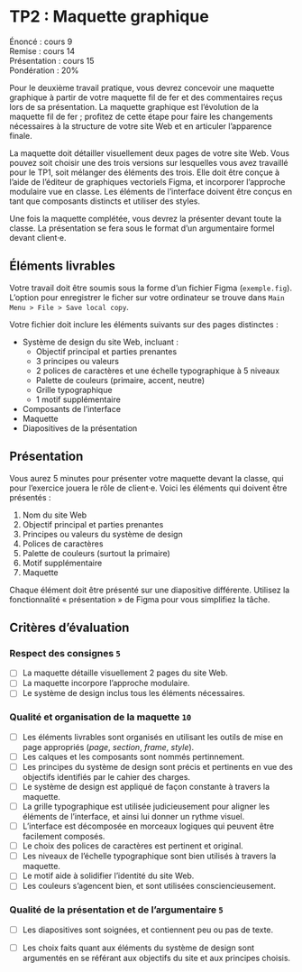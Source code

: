 # TP2 : Maquette graphique

Énoncé : cours 9 \
Remise : cours 14 \
Présentation : cours 15 \
Pondération : 20%


Pour le deuxième travail pratique, vous devrez concevoir une maquette graphique à partir de votre maquette fil de fer et des commentaires reçus lors de sa présentation. La maquette graphique est l’évolution de la maquette fil de fer ; profitez de cette étape pour faire les changements nécessaires à la structure de votre site Web et en articuler l’apparence finale.

La maquette doit détailler visuellement deux pages de votre site Web. Vous pouvez soit choisir une des trois versions sur lesquelles vous avez travaillé pour le TP1, soit mélanger des éléments des trois. Elle doit être conçue à l’aide de l’éditeur de graphiques vectoriels Figma, et incorporer l’approche modulaire vue en classe. Les éléments de l’interface doivent être conçus en tant que composants distincts et utiliser des styles.

Une fois la maquette complétée, vous devrez la présenter devant toute la classe. La présentation se fera sous le format d’un argumentaire formel devant client·e.

## Éléments livrables

Votre travail doit être soumis sous la forme d’un fichier Figma (`exemple.fig`). L’option pour enregistrer le ficher sur votre ordinateur se trouve dans `Main Menu > File > Save local copy`.

Votre fichier doit inclure les éléments suivants sur des pages distinctes : 

- Système de design du site Web, incluant :
    - Objectif principal et parties prenantes
    - 3 principes ou valeurs
    - 2 polices de caractères et une échelle typographique à 5 niveaux
    - Palette de couleurs (primaire, accent, neutre)
    - Grille typographique
    - 1 motif supplémentaire
- Composants de l’interface
- Maquette
- Diapositives de la présentation

## Présentation

Vous aurez 5 minutes pour présenter votre maquette devant la classe, qui pour l’exercice jouera le rôle de client·e. Voici les éléments qui doivent être présentés :

1. Nom du site Web
2. Objectif principal et parties prenantes
3. Principes ou valeurs du système de design
4. Polices de caractères
5. Palette de couleurs (surtout la primaire)
6. Motif supplémentaire
7. Maquette

Chaque élément doit être présenté sur une diapositive différente. Utilisez la fonctionnalité « présentation » de Figma pour vous simplifiez la tâche.

## Critères d’évaluation

### Respect des consignes `5`

- [ ] La maquette détaille visuellement 2 pages du site Web.
- [ ] La maquette incorpore l’approche modulaire.
- [ ] Le système de design inclus tous les éléments nécessaires.

### Qualité et organisation de la maquette `10`

- [ ] Les éléments livrables sont organisés en utilisant les outils de mise en page appropriés (*page*, *section*, *frame*, *style*).
- [ ] Les calques et les composants sont nommés pertinnement.
- [ ] Les principes du système de design sont précis et pertinents en vue des objectifs identifiés par le cahier des charges.
- [ ] Le système de design est appliqué de façon constante à travers la maquette.
- [ ] La grille typographique est utilisée judicieusement pour aligner les éléments de l’interface, et ainsi lui donner un rythme visuel.
- [ ] L’interface est décomposée en morceaux logiques qui peuvent être facilement composés.
- [ ] Le choix des polices de caractères est pertinent et original.
- [ ] Les niveaux de l’échelle typographique sont bien utilisés à travers la maquette.
- [ ] Le motif aide à solidifier l’identité du site Web.
- [ ] Les couleurs s’agencent bien, et sont utilisées consciencieusement.

### Qualité de la présentation et de l’argumentaire `5`

- [ ] Les diapositives sont soignées, et contiennent peu ou pas de texte.
- [ ] Les choix faits quant aux éléments du système de design sont argumentés en se référant aux objectifs du site et aux principes choisis.

